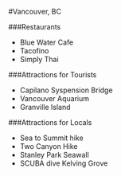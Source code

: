 #Vancouver, BC

###Restaurants
- Blue Water Cafe
- Tacofino
- Simply Thai




###Attractions for Tourists
- Capilano Syspension Bridge
- Vancouver Aquarium
- Granville Island


###Attractions for Locals
- Sea to Summit hike
- Two Canyon Hike
- Stanley Park Seawall
- SCUBA dive Kelving Grove

